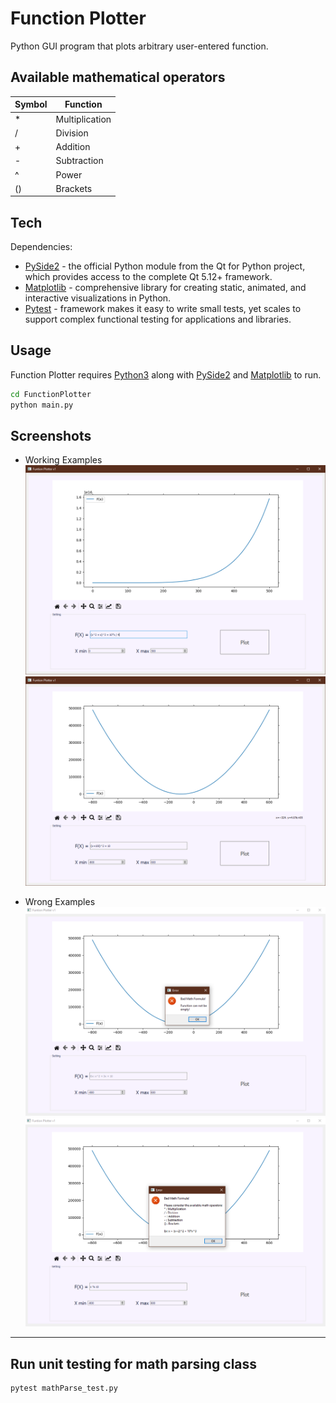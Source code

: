 # Function Plotter
Python GUI program that plots arbitrary user-entered function.

## Available mathematical operators

| Symbol | Function |
| ------ | ------ |
| * | Multiplication |
| / | Division |
| + | Addition |
| - | Subtraction |
| ^ | Power |
| () | Brackets |

## Tech

Dependencies:

- [PySide2](https://pypi.org/project/PySide2/) - the official Python module from the Qt for Python project, which provides access to the complete Qt 5.12+ framework.
- [Matplotlib](https://matplotlib.org/) - comprehensive library for creating static, animated, and interactive visualizations in Python.
- [Pytest](https://pypi.org/project/pytest/) - framework makes it easy to write small tests, yet scales to support complex functional testing for applications and libraries.

## Usage

Function Plotter requires [Python3](https://www.python.org/downloads/) along with [PySide2](https://pypi.org/project/PySide2/) and [Matplotlib](https://matplotlib.org/) to run.
```sh
cd FunctionPlotter
python main.py
```

## Screenshots

* Working Examples
![](screenshots/working1.PNG)
![](screenshots/working2.PNG)


* Wrong Examples
![](screenshots/wrong1.PNG)
![](screenshots/wrong2.PNG)

---

## Run unit testing for math parsing class
```sh
pytest mathParse_test.py
```